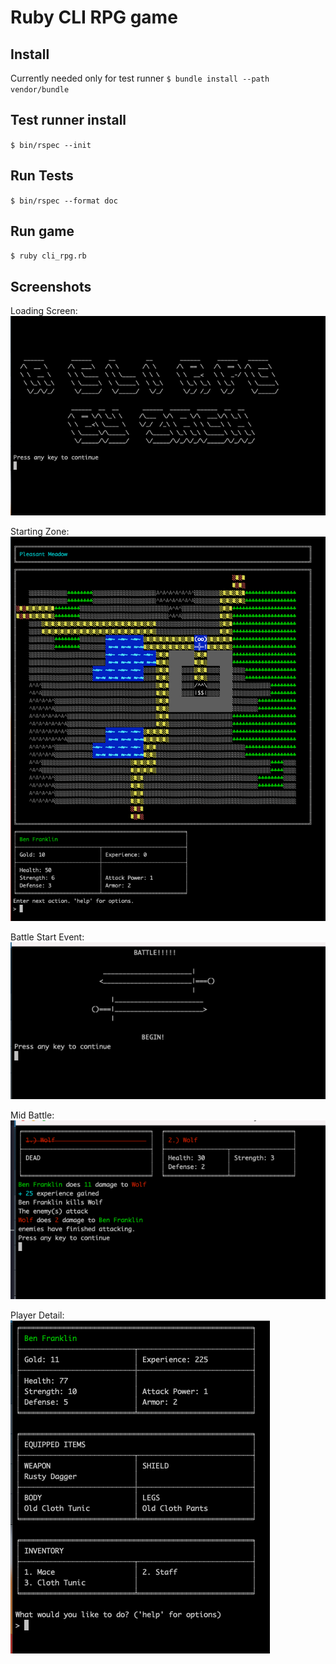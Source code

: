 # Ruby CLI RPG game

## Install 
Currently needed only for test runner
`$ bundle install --path vendor/bundle`

## Test runner install 
`$ bin/rspec --init` 

## Run Tests 
`$ bin/rspec --format doc`

## Run game 
`$ ruby cli_rpg.rb`

## Screenshots 
Loading Screen:  
![Load Screen](./screenshots/screenshot_1.png)  

Starting Zone:  
![Starting Zone](./screenshots/screenshot_2.png)  

Battle Start Event:  
![Battle Start](./screenshots/screenshot_3.png)  

Mid Battle:  
![Mid Battle Event](./screenshots/screenshot_4.png)  

Player Detail:  
![Player Detail](./screenshots/screenshot_5.png)  